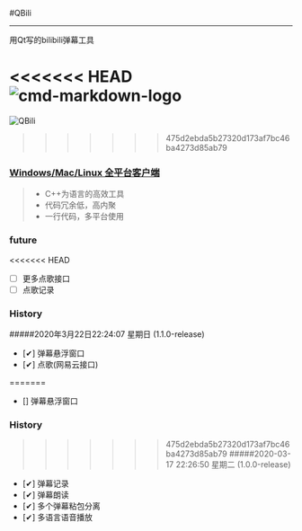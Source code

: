 #QBili 

------

用Qt写的bilibili弹幕工具

<<<<<<< HEAD
![cmd-markdown-logo](http://chunsource.top/main.png)
=======
![QBili](http://chunsource.top/main.png)
>>>>>>> 475d2ebda5b27320d173af7bc46ba4273d85ab79
### [Windows/Mac/Linux 全平台客户端](https://github.com/ChunSource/QBili/releases/tag/1.0.0-beta)

> * C++为语言的高效工具
> * 代码冗余低，高内聚
> * 一行代码，多平台使用

### future
<<<<<<< HEAD
- [ ] 更多点歌接口
- [ ] 点歌记录

### History

#####2020年3月22日22:24:07 星期日 (1.1.0-release)
- [✔] 弹幕悬浮窗口
- [✔] 点歌(网易云接口)

=======
- [] 弹幕悬浮窗口

### History

>>>>>>> 475d2ebda5b27320d173af7bc46ba4273d85ab79
#####2020-03-17 22:26:50 星期二 (1.0.0-release)
- [✔] 弹幕记录
- [✔] 弹幕朗读
- [✔] 多个弹幕粘包分离
- [✔] 多语言语音播放

